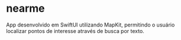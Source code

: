 # nearme
App desenvolvido em SwiftUI utilizando MapKit, permitindo o usuário localizar pontos de interesse através de busca por texto.
